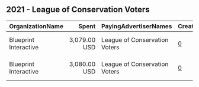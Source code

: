 ## 2021 - League of Conservation Voters 
|OrganizationName|Spent|PayingAdvertiserNames|CreativeUrls|Impressions|Genders|AgeBrackets|CountryCodes|BillingAddresses|CandidateBallotInformation|
|:---|---:|:---|:---|---:|:---|:---|:---|:---|:---|
|Blueprint Interactive|3,079.00 USD|League of Conservation Voters|[0](https://www.snap.com/political-ads/asset/7931ec0bd5ffa9afbc18d1bcd0541d957948c61a4e3679eb72a7ecd0f4c35620?mediaType=mp4)|789,769||18+|united states|"1730 Rhode Island Ave NW Suite 1014,Washington,20036,US"|League of Conservation Voters|
|Blueprint Interactive|3,080.00 USD|League of Conservation Voters|[0](https://www.snap.com/political-ads/asset/d5c54a101ae902463440459a38fcfbb02f20ded9c10e2686e8e442b1407a6a91?mediaType=mp4)|854,958||18+|united states|"1730 Rhode Island Ave NW Suite 1014,Washington,20036,US"|League of Conservation Voters|
